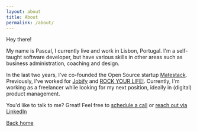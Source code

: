 ```yaml
---
layout: about
title: About
permalink: /about/
---
```


<div class="grid grid-cols-1 md:grid-cols-10">
    <div class="about-img col-span-1 md:col-span-4">
    </div>
    <div class="about-text col-span-1 md:col-span-6 py-7 px-8 md:px-16">
    <p>Hey there!</p>
    <p>My name is Pascal, I currently live and work in Lisbon, Portugal. I'm a self-taught software developer, but have various skills in other areas such as business administration, coaching and design.</p>
    <p class="my-4">
        In the last two years, I've co-founded the Open Source startup <a href="https://matestack.io/" target="_blank">Matestack</a>. Previously, I've worked for <a href="https://www.linkedin.com/company/jobify_net" target="_blank">Jobify</a> and <a href="https://rockyourlife.de/" target="_blank">ROCK YOUR LIFE!</a>. Currently, I'm working as a freelancer while looking for my next position, ideally in (digital) product management.
    </p>
    <p class="text-center my-4">
        You'd like to talk to me? Great! Feel free to 
        <a href="https://calendly.com/pascalwengerter" target="_blank">schedule a call</a> or
        <a href="https://linkedin.com/in/pascalwengerter" target="_blank">reach out via LinkedIn</a>
    </p>
    <a class="text-center block mt-12" href="/">Back home</a>
    </div>
</div>
